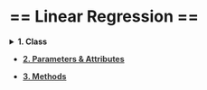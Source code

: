 # ==&nbsp;Linear Regression&nbsp;==

<details><summary><b>1. Class<b></summary>
<p>

~~~python
class sklearn.linear_model.LinearRegression(
				fit_intercept=True, 
				normalize=False, 
				copy_X=True, 
				n_jobs=None)
~~~
</p>
</details>

- [<b><span style='color:#333'>2. Parameters & Attributes</span><b>](file:///media/mosaab/Volume/Personal/Development/Courses%20Docs/Sklearn/sklearn.linear_model.LinearRegression.html#sklearn-linear-model-linearregression) 

- [<b><span style='color:#333'>3. Methods</span><b>](file:///media/mosaab/Volume/Personal/Development/Courses%20Docs/Sklearn/sklearn.linear_model.LinearRegression.html#sklearn.linear_model.LinearRegression.fit) 